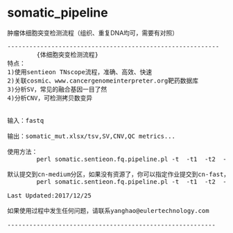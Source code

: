 # somatic_pipeline
肿瘤体细胞突变检测流程（组织、重复DNA均可，需要有对照）
<pre>
----------------------------------------------------------
        {体细胞突变检测流程}
特点：
1)使用sentieon TNscope流程，准确、高效、快速
2)关联cosmic、www.cancergenomeinterpreter.org靶药数据库
3)分析SV，常见的融合基因一目了然
4)分析CNV，可检测拷贝数变异


输入：fastq

输出：somatic_mut.xlsx/tsv,SV,CNV,QC metrics...

使用方法：
        perl somatic.sentieon.fq.pipeline.pl -t <tumor name> -t1 <tumor R1> -t2 <tumor R2> -n <normal name> -n1 <normal R1> -n2 <normal R2> -b <interval.bed>

默认提交到cn-medium分区，如果没有资源了，你可以指定作业提交到cn-fast，如下所示：
        perl somatic.sentieon.fq.pipeline.pl -t <tumor name> -t1 <tumor R1> -t2 <tumor R2> -n <normal name> -n1 <normal R1> -n2 <normal R2> -b <interval.bed> -part cn-fast

Last Updated:2017/12/25

如果使用过程中发生任何问题，请联系yanghao@eulertechnology.com

---------------------------------------------------------
</pre>
